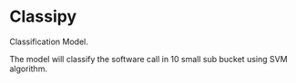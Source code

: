 # Classipy
Classification Model.

The model will classify the software call in 10 small sub bucket using SVM algorithm.
